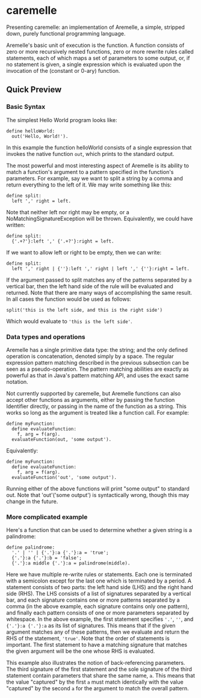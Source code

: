 # caremelle

Presenting caremelle: an implementation of Aremelle, a simple, stripped down, purely functional programming language. 

Aremelle's basic unit of execution is the function. A function consists of zero or more recursively nested functions, zero or more rewrite rules called statements, each of which maps a set of parameters to some output, or, if no statement is given, a single expression which is evaluated upon the invocation of the (constant or 0-ary) function.

## Quick Preview

### Basic Syntax

The simplest Hello World program looks like:

    define helloWorld:
      out('Hello, World!').

In this example the function helloWorld consists of a single expression that invokes the native function `out`, which prints to the standard output.

The most powerful and most interesting aspect of Aremelle is its ability to match a function's argument to a pattern specified in the function's parameters. For example, say we want to split a string by a comma and return everything to the left of it. We may write something like this:

    define split:
      left ',' right = left.
 
Note that neither left nor right may be empty, or a NoMatchingSignatureException will be thrown. Equivalently, we could have written:

    define split:
      {'.+?'}:left ',' {'.+?'}:right = left.

If we want to allow left or right to be empty, then we can write:

    define split:
      left ',' right | {''}:left ',' right | left ',' {''}:right = left.

If the argument passed to split matches any of the patterns separated by a vertical bar, then the left hand side of the rule will be evaluated and returned. Note that there are many ways of accomplishing the same result. In all cases the function would be used as follows:

    split('this is the left side, and this is the right side')
    
Which would evaluate to `'this is the left side'`.

### Data types and operations

Aremelle has a single primitive data type: the string; and the only defined operation is concatenation, denoted simply by a space. The regular expression pattern matching described in the previous subsection can be seen as a pseudo-operation. The pattern matching abilities are exactly as powerful as that in Java's pattern matching API, and uses the exact same notation.

Not currently supported by caremelle, but Aremelle functions can also accept other functions as arguments, either by passing the function Identifier directly, or passing in the name of the function as a string. This works so long as the argument is treated like a function call. For example:

    define myFunction:
      define evaluateFunction:
        f, arg = f(arg).
      evaluateFunction(out, 'some output').

Equivalently:

    define myFunction:
      define evaluateFunction:
        f, arg = f(arg).
      evaluateFunction('out', 'some output').
      
Running either of the above functions will print "some output" to standard out. Note that 'out'('some output') is syntactically wrong, though this may change in the future.

### More complicated example

Here's a function that can be used to determine whether a given string is a palindrome:

    define palindrome:
	  '.' | '' | {'.'}:a {'.'}:a = 'true';
	  {'.'}:a {'.'}:b = 'false';
	  {'.'}:a middle {'.'}:a = palindrome(middle).
	  
Here we have multiple re-write rules or statements. Each one is terminated with a semicolon except for the last one which is terminated by a period. A statement consists of two parts: the left hand side (LHS) and the right hand side (RHS). The LHS consists of a list of signatures separated by a vertical bar, and each signature contains one or more patterns separated by a comma (in the above example, each signature contains only one pattern), and finally each pattern consists of one or more parameters separated by whitespace. In the above example, the first statement specifies `'.'`, `''`, and `{'.'}:a {'.'}:a` as its list of signatures. This means that if the given argument matches any of these patterns, then we evaluate and return the RHS of the statement, `'true'`. Note that the order of statements is important. The first statement to have a matching signature that matches the given argument will be the one whose RHS is evaluated. 

This example also illustrates the notion of back-referencing parameters. The third signature of the first statement and the sole signature of the third statement contain parameters that share the same name, `a`. This means that the value "captured" by the first `a` must match identically with the value "captured" by the second `a` for the argument to match the overall pattern.
